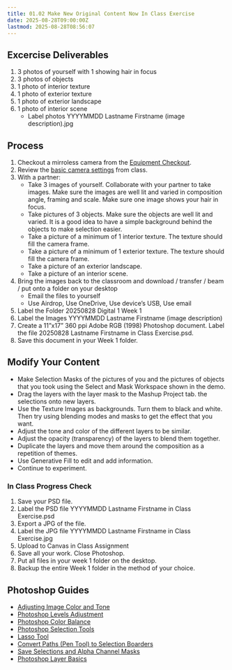 ```yaml
---
title: 01.02 Make New Original Content Now In Class Exercise
date: 2025-08-28T09:00:00Z
lastmod: 2025-08-28T08:56:07
---
```


## Excercise Deliverables

1. 3 photos of yourself with 1 showing hair in focus
2. 3 photos of objects
3. 1 photo of interior texture
4. 1 photo of exterior texture
5. 1 photo of exterior landscape
6. 1 photo of interior scene
   - Label photos YYYYMMDD Lastname Firstname (image description).jpg

## Process

1. Checkout a mirroless camera from the [Equipment Checkout](https://cia.webcheckout.net/sso/patron#!/).
2. Review the [basic camera settings](01-01-basic-camera-settings.md) from class.
3. With a partner:
   - Take 3 images of yourself. Collaborate with your partner to take images. Make sure the images are well lit and varied in composition angle, framing and scale. Make sure one image shows your hair in focus.
   - Take pictures of 3 objects. Make sure the objects are well lit and varied. It is a good idea to have a simple background behind the objects to make selection easier.
   - Take a picture of a minimum of 1 interior texture. The texture should fill the camera frame.
   - Take a picture of a minimum of 1 exterior texture. The texture should fill the camera frame.
   - Take a picture of an exterior landscape.
   - Take a picture of an interior scene.
4. Bring the images back to the classroom and download / transfer / beam / put onto a folder on your desktop
   - Email the files to yourself
   - Use Airdrop, Use OneDrive, Use device’s USB, Use email
5. Label the Folder 20250828 Digital 1 Week 1
6. Label the Images YYYYMMDD Lastname Firstname (image description)
7. Create a 11”x17” 360 ppi Adobe RGB (1998) Photoshop document. Label the file 20250828 Lastname Firstname in Class Exercise.psd.
8. Save this document in your Week 1 folder.

## Modify Your Content

- Make Selection Masks of the pictures of you and the pictures of objects that you took using the Select and Mask Workspace shown in the demo.
- Drag the layers with the layer mask to the Mashup Project tab. the selections onto new layers.
- Use the Texture Images as backgrounds. Turn them to black and white. Then try using blending modes and masks to get the effect that you want.
- Adjust the tone and color of the different layers to be similar.
- Adjust the opacity (transparency) of the layers to blend them together.
- Duplicate the layers and move them around the composition as a repetition of themes.
- Use Generative Fill to edit and add information.
- Continue to experiment.

### In Class Progress Check

1. Save your PSD file.
2. Label the PSD file YYYYMMDD Lastname Firstname in Class Exercise.psd
3. Export a JPG of the file.
4. Label the JPG file YYYYMMDD Lastname Firstname in Class Exercise.jpg
5. Upload to Canvas in Class Assignment
6. Save all your work. Close Photoshop.
7. Put all files in your week 1 folder on the desktop.
8. Backup the entire Week 1 folder in the method of your choice.

## Photoshop Guides

- [Adjusting Image Color and Tone](https://helpx.adobe.com/photoshop/using/adjusting-color-tone-cs6.html)
- [Photoshop Levels Adjustment](https://helpx.adobe.com/photoshop/using/levels-adjustment.html)
- [Photoshop Color Balance](https://helpx.adobe.com/photoshop/using/applying-color-balance-adjustment.html)
- [Photoshop Selection Tools](https://helpx.adobe.com/photoshop/using/making-selections.html)
- [Lasso Tool](https://helpx.adobe.com/photoshop/using/selecting-lasso-tools.html)
- [Convert Paths (Pen Tool) to Selection Boarders](https://helpx.adobe.com/photoshop/using/converting-paths-selection-borders.html)
- [Save Selections and Alpha Channel Masks](https://helpx.adobe.com/photoshop/using/saving-selections-alpha-channel-masks.html)
- [Photoshop Layer Basics](https://helpx.adobe.com/photoshop/using/layer-basics.html)
